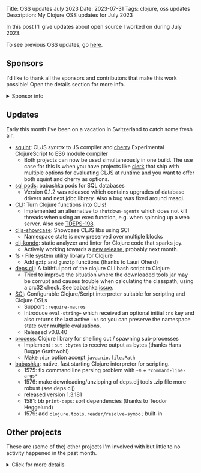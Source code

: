 Title: OSS updates July 2023
Date: 2023-07-31
Tags: clojure, oss updates
Description: My Clojure OSS updates for July 2023

In this post I'll give updates about open source I worked on during July 2023.

To see previous OSS updates, go [here](https://blog.michielborkent.nl/tags/oss-updates.html).

## Sponsors

I'd like to thank all the sponsors and contributors that make
this work possible! Open the details section for more info.

<details>
<summary>Sponsor info</summary>
Top sponsors:

- [Clojurists Together](https://clojuriststogether.org/)
- [Roam Research](https://roamresearch.com/)
- [Nextjournal](https://nextjournal.com/)
- [Toyokumo](https://toyokumo.co.jp/)
- [Cognitect](https://www.cognitect.com/)
- [Kepler16](https://kepler16.com/)
- [Adgoji](https://www.adgoji.com/)

If you want to ensure that the projects I work on are sustainably maintained,
you can sponsor this work in the following ways. Thank you!

- [Github Sponsors](https://github.com/sponsors/borkdude)
- The [Babaska](https://opencollective.com/babashka) or [Clj-kondo](https://opencollective.com/clj-kondo) OpenCollective
- [Ko-fi](https://ko-fi.com/borkdude)
- [Patreon](https://www.patreon.com/borkdude)
- [Clojurists Together](https://www.clojuriststogether.org/)

If you're used to sponsoring through some other means which isn't listed above, please get in touch.

On to the projects that I've been working on!
</details>

<!--

sources: https://github.com/borkdude
local ~/dev and ~/dev/babashka dir (since github doesn't show all repos)

-->

## Updates

Early this month I've been on a vacation in Switzerland to catch some fresh air. 

- [squint](https://github.com/squint-cljs/squint): CLJS _syntax_ to JS compiler and [cherry](https://github.com/squint-cljs/cherry) Experimental ClojureScript to ES6 module compiler
  - Both projects can now be used simultaneously in one build. The use case for this is when you have projects like [clerk](https://github.com/nextjournal/clerk) that ship with multiple options for evaluating CLJS at runtime and you want to offer both squint and cherry as options.
- [sql pods](https://github.com/babashka/babashka-sql-pods): babashka pods for SQL databases
  - Version 0.1.2 was released which contains upgrades of database drivers and
    next.jdbc library. Also a bug was fixed around mssql.
- [CLI](https://github.com/babashka/cli): Turn Clojure functions into CLIs!
  - Implemented an alternative to `shutdown-agents` which does not kill threads
    when using an exec function, e.g. when spinning up a web server. Also see
    [TDEPS-198](https://clojure.atlassian.net/browse/TDEPS-198).
- [cljs-showcase](https://github.com/borkdude/cljs-showcase): Showcase CLJS libs using SCI
  - Namespace state is now preserved over multiple blocks
- [clj-kondo](https://github.com/clj-kondo/clj-kondo): static analyzer and linter for Clojure code that sparks joy.
  - Actively working towards a [new release](https://github.com/clj-kondo/clj-kondo/blob/master/CHANGELOG.md#unreleased), probably next month.
- [fs](https://github.com/babashka/fs) - File system utility library for Clojure
  - Add `gzip` and `gunzip` functions (thanks to Lauri Oherd)
- [deps.clj](https://github.com/borkdude/deps.clj): A faithful port of the clojure CLI bash script to Clojure
  - Tried to improve the situation where the downloaded tools jar may be corrupt and causes trouble when calculating the classpath, using a crc32 check. See babashka [issue](https://github.com/babashka/babashka/issues/1576).
- [SCI](https://github.com/babashka/sci): Configurable Clojure/Script interpreter suitable for scripting and Clojure DSLs
  - Support `:require-macros`
  - Introduce `eval-string+` which received an optional initial `:ns` key and also returns the last active `:ns` so you can preserve the namespace state over multiple evaluations.
  - Released v0.8.40
- [process](https://github.com/babashka/process): Clojure library for shelling out / spawning sub-processes
  - Implement `:out :bytes` to receive output as bytes (thanks Hans Bugge Grathwohl)
  - Make `:dir` option accept `java.nio.file.Path`
- [babashka](https://github.com/babashka/babashka): native, fast starting Clojure interpreter for scripting.
  - 1575: fix command line parsing problem with -e + `*command-line-args*`
  - 1576: make downloading/unzipping of deps.clj tools .zip file more robust (see deps.clj)
  - released version 1.3.181
  - 1581: bb `print-deps`: sort dependencies (thanks to Teodor Heggelund)
  - 1579: add `clojure.tools.reader/resolve-symbol` built-in

<!-- ## Contributions to other projects -->

<!-- - [clojurescript](https://github.com/clojure/clojurescript): -->
<!--   - [PR 202](https://github.com/clojure/clojurescript/pull/202): a `macroexpand` fix -->
<!--   - [PR 203](https://github.com/clojure/clojurescript/pull/203): a symbol optimization fix -->
<!-- - [malli](https://github.com/metosin/malli/commit/cf918db28ff71a2f735f465f30f0bc1028ecd7d9): cherry integration -->
<!-- - [clerk](https://github.com/nextjournal/clerk/commit/cb079b14213185d27c5a2d1cc1e80943521a4fb5): cherry integration -->
<!-- - [clojure-lsp](https://github.com/clojure-lsp/clojure-lsp/commit/60d67cca59f0747e8b68802157afbe7f61440c7f): integrated a new clj-kondo feature: showing the languages in a CLJC context -->

## Other projects

These are (some of the) other projects I'm involved with but little to no activity
happened in the past month.

<details>
<summary>Click for more details</summary>
- [scittle](https://github.com/babashka/scittle): Execute Clojure(Script) directly from browser script tags via SCI
- [nbb](https://github.com/babashka/nbb): Scripting in Clojure on Node.js using SCI
- [http-client](https://github.com/babashka/http-client): Babashka's http-client
- [sci.configs](https://github.com/babashka/sci.configs): A collection of ready to be used SCI configs.
- [edamame](https://github.com/borkdude/edamame): Configurable EDN/Clojure parser with location metadata
- [babashka.book](https://github.com/babashka/book): Babashka manual
- [pod-babashka-go-sqlite3](https://github.com/babashka/pod-babashka-go-sqlite3): A babashka pod for interacting with sqlite3
- [instaparse-bb](https://github.com/babashka/instaparse-bb)
- [jet](https://github.com/borkdude/jet): CLI to transform between JSON, EDN, YAML and Transit using Clojure
- [quickdoc](https://github.com/borkdude/quickdoc): Quick and minimal API doc generation for Clojure
- [rewrite-clj](https://github.com/clj-commons/rewrite-clj): Rewrite Clojure code and edn
- [pod-babashka-buddy](https://github.com/babashka/pod-babashka-buddy): A pod around buddy core (Cryptographic Api for Clojure).
- [gh-release-artifact](https://github.com/borkdude/gh-release-artifact): Upload artifacts to Github releases idempotently
- [neil](https://github.com/babashka/neil): A CLI to add common aliases and features to deps.edn-based projects
- [carve](https://github.com/borkdude/carve) - Remove unused Clojure vars
- [grasp](https://github.com/borkdude/grasp): Grep Clojure code using clojure.spec regexes
- [quickblog](https://github.com/borkdude/quickblog): Light-weight static blog engine for Clojure and babashka
- [lein2deps](https://github.com/borkdude/lein2deps): leiningen to deps.edn converter
- [4ever-clojure](https://github.com/oxalorg/4ever-clojure) - Pure CLJS version of 4clojure, meant to run forever!
- [pod-babashka-lanterna](https://github.com/babashka/pod-babashka-lanterna): Interact with clojure-lanterna from babashka
- [pod-babashka-fswatcher](https://github.com/babashka/pod-babashka-fswatcher): babashka filewatcher pod
- [joyride](https://github.com/BetterThanTomorrow/joyride): VSCode CLJS scripting and REPL (via [SCI](https://github.com/babashka/sci))
- [clj2el](https://borkdude.github.io/clj2el/): transpile Clojure to elisp
- [deflet](https://github.com/borkdude/deflet): make let-expressions REPL-friendly!
- [babashka.json](https://github.com/babashka/json): babashka JSON library/adapter
- [deps.add-lib](https://github.com/borkdude/deps.add-lib): Clojure 1.12's add-lib feature for leiningen and/or other environments without a specific version of the clojure CLI

</details>

<!-- - [tools-deps-native](https://github.com/babashka/tools-deps-native): Run tools.deps as a native binary-->
<!-- - [tools.bbuild](https://github.com/babashka/tools.bbuild): Library of functions for building Clojure projects-->
